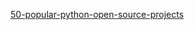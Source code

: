 [50-popular-python-open-source-projects](https://hackernoon.com/50-popular-python-open-source-projects-on-github-in-2018-c750f9bf56a0)